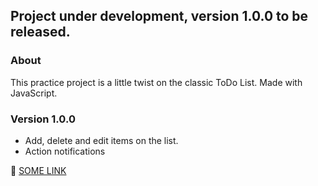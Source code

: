 ## Project under development, version 1.0.0 to be released.

### About

This practice project is a little twist on the classic ToDo List. Made with JavaScript.

### Version 1.0.0

- Add, delete and edit items on the list.
- Action notifications

🚀 [SOME LINK](https://google.com)
